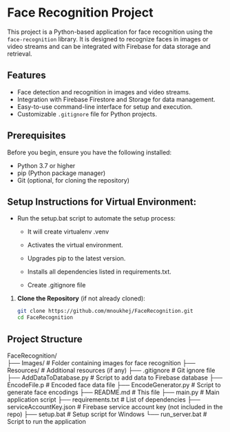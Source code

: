 # Face Recognition Project

This project is a Python-based application for face recognition using the `face-recognition` library. It is designed to recognize faces in images or video streams and can be integrated with Firebase for data storage and retrieval.

## Features

- Face detection and recognition in images and video streams.
- Integration with Firebase Firestore and Storage for data management.
- Easy-to-use command-line interface for setup and execution.
- Customizable `.gitignore` file for Python projects.

## Prerequisites

Before you begin, ensure you have the following installed:

- Python 3.7 or higher
- pip (Python package manager)
- Git (optional, for cloning the repository)

## Setup Instructions for Virtual Environment:

- Run the setup.bat script to automate the setup process:

    - It will create virtualenv .venv

    - Activates the virtual environment.
    - Upgrades pip to the latest version.
    - Installs all dependencies listed in requirements.txt.
    - Create .gitignore file

1. **Clone the Repository** (if not already cloned):
   ```bash
   git clone https://github.com/mnoukhej/FaceRecognition.git
   cd FaceRecognition


##  Project Structure
FaceRecognition/ <br>
├── Images/                  # Folder containing images for face recognition
├── Resources/               # Additional resources (if any)
├── .gitignore               # Git ignore file
├── AddDataToDatabase.py     # Script to add data to Firebase database
├── EncodeFile.p             # Encoded face data file
├── EncodeGenerator.py       # Script to generate face encodings
├── README.md                # This file
├── main.py                  # Main application script
├── requirements.txt         # List of dependencies
├── serviceAccountKey.json   # Firebase service account key (not included in the repo)
├── setup.bat                # Setup script for Windows
└── run_server.bat           # Script to run the application
